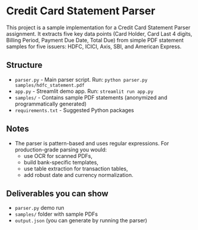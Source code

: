 
# Credit Card Statement Parser

This project is a sample implementation for a Credit Card Statement Parser assignment.
It extracts five key data points (Card Holder, Card Last 4 digits, Billing Period, Payment Due Date, Total Due)
from simple PDF statement samples for five issuers: HDFC, ICICI, Axis, SBI, and American Express.

## Structure
- `parser.py` - Main parser script. Run: `python parser.py samples/hdfc_statement.pdf`
- `app.py` - Streamlit demo app. Run: `streamlit run app.py`
- `samples/` - Contains sample PDF statements (anonymized and programmatically generated)
- `requirements.txt` - Suggested Python packages

## Notes
- The parser is pattern-based and uses regular expressions. For production-grade parsing you would:
  - use OCR for scanned PDFs,
  - build bank-specific templates,
  - use table extraction for transaction tables,
  - add robust date and currency normalization.

## Deliverables you can show
- `parser.py` demo run
- `samples/` folder with sample PDFs
- `output.json` (you can generate by running the parser)
